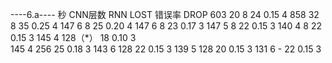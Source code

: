 ----6.a----
秒       CNN层数   RNN      LOST        错误率     DROP
603         20      8        24          0.15        4
858         32      8        35          0.25        4
147         6       8        25          0.20        4
147         6       8        23          0.17        3
147         5       8        22          0.15        3
140         4       8        22          0.15        3
145         4       128（*）  18          0.10        3      
145         4       256      25          0.18        3
143         6       128      22          0.15        3
139         5       128      20          0.15        3
131         6       -        22          0.15        3